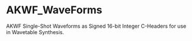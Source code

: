 AKWF_WaveForms
==============

AKWF Single-Shot Waveforms as Signed 16-bit Integer C-Headers for use in Wavetable Synthesis.
